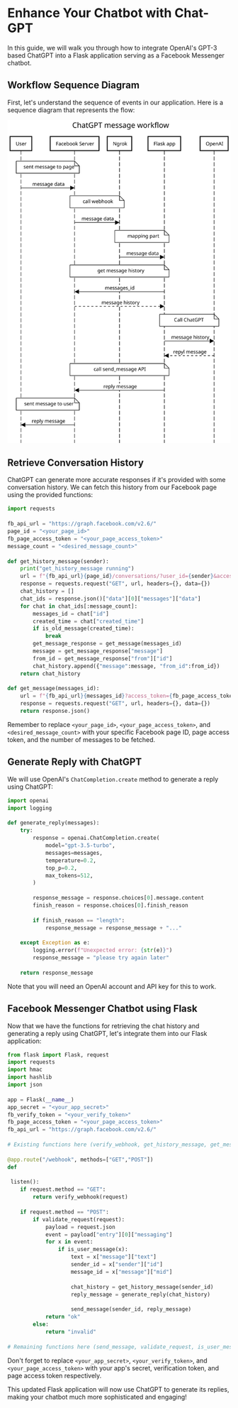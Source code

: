 # Enhance Your Chatbot with Chat-GPT

In this guide, we will walk you through how to integrate OpenAI's GPT-3 based ChatGPT into a Flask application serving as a Facebook Messenger chatbot.

## Workflow Sequence Diagram

First, let's understand the sequence of events in our application. Here is a sequence diagram that represents the flow:

![Sequence Diagram](chatgpt_enhance.svg)

## Retrieve Conversation History

ChatGPT can generate more accurate responses if it's provided with some conversation history. We can fetch this history from our Facebook page using the provided functions:

```python
import requests

fb_api_url = "https://graph.facebook.com/v2.6/"
page_id = "<your_page_id>"
fb_page_access_token = "<your_page_access_token>"
message_count = "<desired_message_count>"

def get_history_message(sender):
    print("get_history_message running")
    url = f"{fb_api_url}{page_id}/conversations/?user_id={sender}&access_token={fb_page_access_token}&fields=messages"
    response = requests.request("GET", url, headers={}, data={})
    chat_history = []
    chat_ids = response.json()["data"][0]["messages"]["data"]
    for chat in chat_ids[:message_count]:
        messages_id = chat["id"]
        created_time = chat["created_time"]
        if is_old_message(created_time):
            break
        get_message_response = get_message(messages_id)
        message = get_message_response["message"]
        from_id = get_message_response["from"]["id"]
        chat_history.append({"message":message, "from_id":from_id})
    return chat_history

def get_message(messages_id):
    url = f"{fb_api_url}{messages_id}?access_token={fb_page_access_token}&fields=from,message"
    response = requests.request("GET", url, headers={}, data={})
    return response.json()
```

Remember to replace `<your_page_id>`, `<your_page_access_token>`, and `<desired_message_count>` with your specific Facebook page ID, page access token, and the number of messages to be fetched.

## Generate Reply with ChatGPT

We will use OpenAI's `ChatCompletion.create` method to generate a reply using ChatGPT:

```python
import openai
import logging

def generate_reply(messages):
    try:
        response = openai.ChatCompletion.create(
            model="gpt-3.5-turbo",
            messages=messages,
            temperature=0.2,
            top_p=0.2,
            max_tokens=512,
        )
        
        response_message = response.choices[0].message.content
        finish_reason = response.choices[0].finish_reason

        if finish_reason == "length":
            response_message = response_message + "..."

    except Exception as e:
        logging.error(f"Unexpected error: {str(e)}")
        response_message = "please try again later"

    return response_message
```

Note that you will need an OpenAI account and API key for this to work.

## Facebook Messenger Chatbot using Flask

Now that we have the functions for retrieving the chat history and generating a reply using ChatGPT, let's integrate them into our Flask application:

```python
from flask import Flask, request
import requests
import hmac
import hashlib
import json

app = Flask(__name__)
app_secret = "<your_app_secret>"
fb_verify_token = "<your_verify_token>"
fb_page_access_token = "<your_page_access_token>"
fb_api_url = "https://graph.facebook.com/v2.6/"

# Existing functions here (verify_webhook, get_history_message, get_message, generate_reply)

@app.route("/webhook", methods=["GET","POST"])
def

 listen():
    if request.method == "GET":
        return verify_webhook(request)

    if request.method == "POST":
        if validate_request(request):
            payload = request.json
            event = payload["entry"][0]["messaging"]
            for x in event:
                if is_user_message(x):
                    text = x["message"]["text"]
                    sender_id = x["sender"]["id"]
                    message_id = x["message"]["mid"]
                    
                    chat_history = get_history_message(sender_id)
                    reply_message = generate_reply(chat_history)
                    
                    send_message(sender_id, reply_message)
            return "ok"
        else:
            return "invalid"

# Remaining functions here (send_message, validate_request, is_user_message)
```

Don't forget to replace `<your_app_secret>`, `<your_verify_token>`, and `<your_page_access_token>` with your app's secret, verification token, and page access token respectively.

This updated Flask application will now use ChatGPT to generate its replies, making your chatbot much more sophisticated and engaging!
